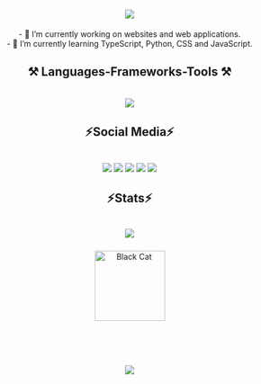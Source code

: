 <h1 align="center">
<img src="https://readme-typing-svg.herokuapp.com/?font=Righteous&size=35&center=true&vCenter=true&width=500&height=70&duration=4000&lines=Hello!+👋;+my+name+is+Henrique!;" />
</h1>

<div align="center" >
- 🔭 I’m currently working on websites and web applications.
  <br>
- 🌱 I’m currently learning TypeScript, Python, CSS and JavaScript.
</div>

###

<h2 align="center" >⚒️ Languages-Frameworks-Tools ⚒️</h2>
<br>
<div align="center" >
  <img src="https://skillicons.dev/icons?i=react,bootstrap,python,html,css,vscode,github,figma,tailwind,git,typescript" />
</div>

###


<h2 align="center" >⚡Social Media⚡</h2>
<br>
<div align="center">
  <a href="https://www.linkedin.com/in/henrique-barros-11a03a19b/" target="_blank"><img src="https://img.shields.io/badge/-LinkedIn-%230077B5?style=for-the-badge&logo=linkedin&logoColor=white" target="_blank"></a>
  <a href="https://www.twitch.tv/basqui4" target="_blank"><img src="https://img.shields.io/badge/Twitch-6441a5?style=for-the-badge&logo=Twitch&logoColor=white" target="_blank"></a>
  <a href="https://instagram.com/riquebarros17" target="_blank"><img src="https://img.shields.io/badge/-Instagram-%23E4405F?style=for-the-badge&logo=instagram&logoColor=white" target="_blank"></a>
  <a href="https://steamcommunity.com/id/RiqueBarros17" target="_blank"><img src="https://img.shields.io/badge/Steam-000000?style=for-the-badge&logo=steam&logoColor=white" target="_blank"></a>  
  <a href="https://discord.com/users/300354698458824706" target="_blank"><img src="https://img.shields.io/badge/Discord-7289DA?style=for-the-badge&logo=discord&logoColor=white"></a> 
</div>

###

<h2 align="center" >⚡Stats⚡</h2>
<br>
<div align="center" >
  <picture>
  <source
    srcset="https://github-readme-stats.vercel.app/api?username=Basquia&show_icons=true&theme=dark"
    media="(prefers-color-scheme: dark)"
  />
  <source
    srcset="https://github-readme-stats.vercel.app/api?username=Basquia&show_icons=true"
    media="(prefers-color-scheme: light), (prefers-color-scheme: no-preference)"
  />
  <img src="https://github-readme-stats.vercel.app/api?username=Basquia&show_icons=true" />
</picture>
</div>

###

<div align="center">
<img src="https://raw.githubusercontent.com/Tarikul-Islam-Anik/Animated-Fluent-Emojis/master/Emojis/Animals/Black%20Cat.png" alt="Black Cat" width="125" height="125" />
</div>

###

<br>
<h1 align="center">
<img src="https://readme-typing-svg.herokuapp.com/?font=Righteous&size=35&center=true&vCenter=true&width=500&height=70&duration=4000&lines=Thank+you+for+listening!;" />
</h1>
